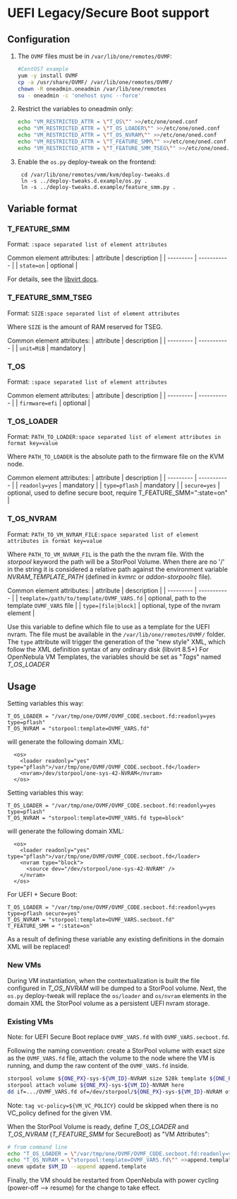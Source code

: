 # UEFI Legacy/Secure Boot support

## Configuration

1. The `OVMF` files must be in `/var/lib/one/remotes/OVMF`:

   ```bash
   #CentOS7 example
   yum -y install OVMF
   cp -a /usr/share/OVMF/ /var/lib/one/remotes/OVMF/
   chown -R oneadmin.oneadmin /var/lib/one/remotes
   su - oneadmin -c 'onehost sync --force'
   ```

2. Restrict the variables to oneadmin only:

   ```bash
   echo "VM_RESTRICTED_ATTR = \"T_OS\"" >>/etc/one/oned.conf
   echo "VM_RESTRICTED_ATTR = \"T_OS_LOADER\"" >>/etc/one/oned.conf
   echo "VM_RESTRICTED_ATTR = \"T_OS_NVRAM\"" >>/etc/one/oned.conf
   echo "VM_RESTRICTED_ATTR = \"T_FEATURE_SMM\"" >>/etc/one/oned.conf
   echo "VM_RESTRICTED_ATTR = \"T_FEATURE_SMM_TSEG\"" >>/etc/one/oned.conf
   ```

3. Enable the `os.py` deploy-tweak on the frontend:

   ```
    cd /var/lib/one/remotes/vmm/kvm/deploy-tweaks.d
    ln -s ../deploy-tweaks.d.example/os.py .
    ln -s ../deploy-tweaks.d.example/feature_smm.py .
   ```

## Variable format

### T_FEATURE_SMM

Format: `:space separated list of element attributes`

Common element attributes:
| attribute | description |
| --------- | ----------- |
| `state=on` | optional |

For details, see the [libvirt docs](https://libvirt.org/formatdomain.html#hypervisor-features).

### T_FEATURE_SMM_TSEG

Format: `SIZE:space separated list of element attributes`

Where `SIZE` is the amount of RAM reserved for TSEG.

Common element attributes:
| attribute | description |
| --------- | ----------- |
| `unit=MiB` | mandatory |

### T_OS

Format: `:space separated list of element attributes`

Common element attributes:
| attribute | description |
| --------- | ----------- |
| `firmware=efi` | optional |

### T_OS_LOADER

Format: `PATH_TO_LOADER:space separated list of element attributes in format key=value`

Where `PATH_TO_LOADER` is the absolute path to the firmware file on the KVM node.

Common element attributes:
| attribute | description |
| --------- | ----------- |
| `readonly=yes` | mandatory |
| `type=pflash` | mandatory |
| `secure=yes` | optional, used to define secure boot, require T_FEATURE_SMM=":state=on" |

### T_OS_NVRAM

Format: `PATH_TO_VM_NVRAM_FILE:space separated list of element attributes in format key=value`

Where `PATH_TO_VM_NVRAM_FIL` is the path the the nvram file. With the *storpool* keyword the path will be a StorPool Volume. When there are no '/' in the string it is considered a relative path against the environment variable *NVRAM_TEMPLATE_PATH* (defined in *kvmrc* or *addon-storpoolrc* file).

Common element attributes:
| attribute | description |
| --------- | ----------- |
| `template=/path/to/template/OVMF_VARS.fd` | optional, path to the template `OVMF_VARS` file |
| `type=[file|block]` | optional, type of the nvram element |

Use this variable to define which file to use as a template for the UEFI nvram. The file must be available in the `/var/lib/one/remotes/OVMF/` folder.
The `type` attribute will trigger the generation of the "new style" XML, which follow the XML definition syntax of any ordinary disk (libvirt 8.5+)
For OpenNebula VM Templates, the variables should be set as "*Tags*" named *T_OS_LOADER*

## Usage

Setting variables this way:

```
T_OS_LOADER = "/var/tmp/one/OVMF/OVMF_CODE.secboot.fd:readonly=yes type=pflash"
T_OS_NVRAM = "storpool:template=OVMF_VARS.fd"
```

will generate the following domain XML:

```
  <os>
    <loader readonly="yes" type="pflash">/var/tmp/one/OVMF/OVMF_CODE.secboot.fd</loader>
    <nvram>/dev/storpool/one-sys-42-NVRAM</nvram>
  </os>
```

Setting variables this way:

```
T_OS_LOADER = "/var/tmp/one/OVMF/OVMF_CODE.secboot.fd:readonly=yes type=pflash"
T_OS_NVRAM = "storpool:template=OVMF_VARS.fd type=block"
```

will generate the following domain XML:

```
  <os>
    <loader readonly="yes" type="pflash">/var/tmp/one/OVMF/OVMF_CODE.secboot.fd</loader>
    <nvram type="block">
      <source dev="/dev/storpool/one-sys-42-NVRAM" />
    </nvram>
  </os>
```

For UEFI + Secure Boot:

```
T_OS_LOADER = "/var/tmp/one/OVMF/OVMF_CODE.secboot.fd:readonly=yes type=pflash secure=yes"
T_OS_NVRAM = "storpool:template=OVMF_VARS.secboot.fd"
T_FEATURE_SMM = ":state=on"
```

As a result of defining these variable any existing definitions in the domain XML will be replaced!

### New VMs

During VM instantiation, when the contextualization is built the file configured in *T_OS_NVRAM* will be dumped to a StorPool volume.
Next, the `os.py` deploy-tweak will replace the `os/loader` and `os/nvram` elements in the domain XML the StorPool volume as a persistent UEFI nvram storage.

### Existing VMs

Note: for UEFI Secure Boot replace `OVMF_VARS.fd` with `OVMF_VARS.secboot.fd`.

Following the naming convention: create a StorPool volume with exact size as the `OVMF_VARS.fd` file, attach the volume to the node where the VM is running, and dump the raw content of the `OVMF_VARS.fd` inside.

```bash
storpool volume ${ONE_PX}-sys-${VM_ID}-NVRAM size 528k template ${ONE_PX}-ds-${SYSTEM_DS_ID} tag nvm=${VM_ID} tag vc-policy=${VM_VC_POLICY}
storpool attach volume ${ONE_PX}-sys-${VM_ID}-NVRAM here
dd if=.../OVMF_VARS.fd of=/dev/storpool/${ONE_PX}-sys-${VM_ID}-NVRAM oflag=direct
```
Note: `tag vc-policy=${VM_VC_POLICY}` could be skipped when there is no VC_policy defined for the given VM.

When the StorPool Volume is ready, define *T_OS_LOADER* and *T_OS_NVRAM* (*T_FEATURE_SMM* for SecureBoot) as "VM Attributes":

```bash
# from command line
echo "T_OS_LOADER = \"/var/tmp/one/OVMF/OVMF_CODE.secboot.fd:readonly=yes type=pflash\"" > append.template
echo "T_OS_NVRAM = \"storpool:template=OVMF_VARS.fd\"" >>append.template
onevm update $VM_ID --append append.template
```

Finally, the VM should be restarted from OpenNebula with power cycling (power-off --> resume) for the change to take effect.

